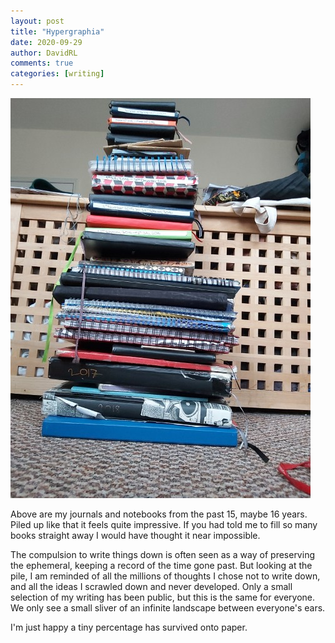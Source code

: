 ```yaml
---
layout: post
title: "Hypergraphia"
date: 2020-09-29
author: DavidRL
comments: true
categories: [writing]
---
```

<img src="/assets/images/articles/journals.jpg" class="responsive"><br>

Above are my journals and notebooks from the past 15, maybe 16 years. Piled up like that it feels quite impressive. If you had told me to fill so many books straight away I would have thought it near impossible.

The compulsion to write things down is often seen as a way of preserving the ephemeral, keeping a record of the time gone past. But looking at the pile, I am reminded of all the millions of thoughts I chose not to write down, and all the ideas I scrawled down and never developed. Only a small selection of my writing has been public, but this is the same for everyone. We only see a small sliver of an infinite landscape between everyone's ears.

I'm just happy a tiny percentage has survived onto paper.
